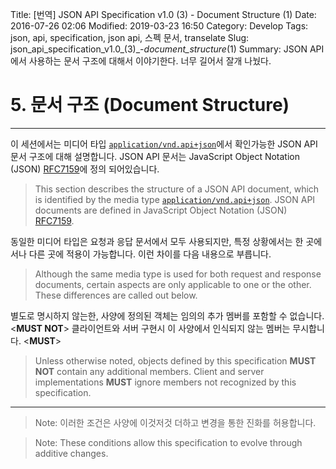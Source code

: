 Title: [번역] JSON API Specification v1.0 (3) - Document Structure (1)
Date: 2016-07-26 02:06
Modified: 2019-03-23 16:50
Category: Develop
Tags: json, api, specification, json api, 스펙 문서, transelate
Slug: json_api_specification_v1.0_(3)_-_document_structure_(1)
Summary: JSON API에서 사용하는 문서 구조에 대해서 이야기한다. 너무 길어서 잘개 나눴다.

# 5. 문서 구조 (Document Structure)

---

이 세션에서는 미디어 타입 [`application/vnd.api+json`][application/vnd.api+json]에서 확인가능한 JSON API 문서 구조에 대해 설명합니다. JSON API 문서는 JavaScript Object Notation (JSON) [RFC7159][RFC7159]에 정의 되어있습니다.

> This section describes the structure of a JSON API document, which is identified by the media type [`application/vnd.api+json`][application/vnd.api+json]. JSON API documents are defined in JavaScript Object Notation (JSON) [RFC7159][RFC7159].

동일한 미디어 타입은 요청과 응답 문서에서 모두 사용되지만, 특정 상황에서는 한 곳에서나 다른 곳에 적용이 가능합니다. 이런 차이를 다음 내용으로 부릅니다.

> Although the same media type is used for both request and response documents, certain aspects are only applicable to one or the other. These differences are called out below.

별도로 명시하지 않는한, 사양에 정의된 객체는 임의의 추가 멤버를 포함할 수 없습니다. <**MUST NOT**> 클라이언트와 서버 구현시 이 사양에서 인식되지 않는 멤버는 무시합니다. <**MUST**>

> Unless otherwise noted, objects defined by this specification **MUST NOT** contain any additional members. Client and server implementations **MUST** ignore members not recognized by this specification.

---

> Note: 이러한 조건은 사양에 이것저것 더하고 변경을 통한 진화를 허용합니다.

> Note: These conditions allow this specification to evolve through additive changes.

[application/vnd.api+json]: http://www.iana.org/assignments/media-types/application/vnd.api+json
[RFC7159]: http://tools.ietf.org/html/rfc7159
